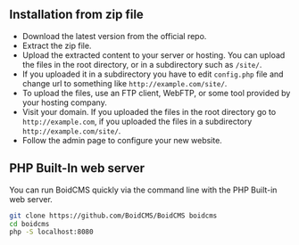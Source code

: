 <!--
---
title: Getting Started
date: 2021-09-15 00:42:34 -0700
slug: install
---
-->
## Installation from zip file
- Download the latest version from the official repo.
- Extract the zip file.
- Upload the extracted content to your server or hosting. You can upload the files in the root directory, or in a subdirectory such as `/site/`.
- If you uploaded it in a subdirectory you have to edit `config.php` file and change url to something like `http://example.com/site/`.
- To upload the files, use an FTP client, WebFTP, or some tool provided by your hosting company.
- Visit your domain. If you uploaded the files in the root directory go to `http://example.com`, if you uploaded the files in a subdirectory `http://example.com/site/`.
- Follow the admin page to configure your new website.


## PHP Built-In web server
You can run BoidCMS quickly via the command line with the PHP Built-in web server.

```bash
git clone https://github.com/BoidCMS/BoidCMS boidcms
cd boidcms
php -S localhost:8080
```
